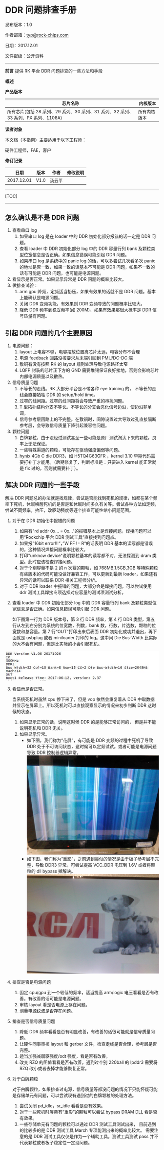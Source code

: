 # **DDR 问题排查手册**

发布版本：1.0

作者邮箱：typ@rock-chips.com

日期：2017.12.01

文件密级：公开资料

---

**前言**
提供 RK 平台 DDR 问题排查的一些方法和手段

**概述**

**产品版本**

| **芯片名称**                                 | **内核版本** |
| ---------------------------------------- | -------- |
| 所有芯片(包括 28 系列、29 系列、30 系列、31 系列、32 系列、33 系列、PX 系列、1108A) | 所有内核版本   |

**读者对象**

本文档（本指南）主要适用于以下工程师：

硬件工程师，FAE，客户

**修订记录**

| **日期**     | **版本** | **作者** | **修改说明** |
| ---------- | ------ | ------ | -------- |
| 2017.12.01 | V1.0   | 汤云平    |          |

---

[TOC]

---

## 怎么确认是不是 DDR 问题

1. 查看串口 log
   1. 如果串口 log 是在 loader 中的 DDR 初始化部分报错的话一定是 DDR 问题。
   2. 查看 loader 中 DDR 初始化部分 log 中的 DDR 容量行列 bank 及颗粒类型位宽信息是否正确。如果信息错误可能引起 DDR 问题。
   3. 如果串口 log 是系统中的 panic log 的话，可以多尝试几次看多次 panic 的地址是否一致，如果一致的话基本不可能是 DDR 问题，如果不一致的话有可能是 DDR 问题，也可能是电源问题。
2. 看显示是否正常。如果显示异常是 DDR 问题的概率比较大。
3. 做排查试验：
   1. arm gpu 降频，定频适当抬压，如果有效果的话就不是 DDR 问题。基本上能确认是电源问题。
   2. 关闭 DDR 变频功能，有效果则 DDR 变频导致的问题概率比较大。
   3. 降低 DDR 频率到稳妥频率(如 200M)，如果有效果那很大概率是 DDR 信号质量有问题。

## 引起 DDR 问题的几个主要原因

1. 电源问题：
   1. layout 上电容不够，电容摆放位置离芯片太远，电容分布不合理
   2. 电源 feedback 回路没按要求从末端引回到 PMU/DC-DC 端
   3. 敷铜有没有按照 RK 的 layout 规则处理导致电源路径太窄
   4. LQFP 封装的芯片正下方的 GND 需要堆锡保证良好接地，否则会影响芯片内部电源质量以及散热。
2. 信号质量问题
   1. 不等长的走线。RK 大部分平台是不带各种 eye training 的， 不等长的走线会直接牺牲 DDR 的 setup/hold time。
   2. 过窄的线间距。过窄的线间距将会导致严重的串扰问题。
   3. T 型拓扑结构分支不等长。不等长的分支会恶化信号边沿，使边沿非单调。
   4. 信号参考层回路上的不完整。在敷铜时，间隙设置过大导致过孔直接隔断参考层，会导致信号质量下降引起兼容性问题。
3. 颗粒问题
   1. 白牌颗粒，由于没经过测试甚至一些可能是原厂测试淘汰下来的颗粒，良率上无法保证。
   2. 一些特殊渠道的颗粒，可能存在驱动强度偏弱等问题。
   3. hynix 4Gb C die DDR3，如 H5TQ4G63**C**FR ，kernel 3.10 早期代码需要打补丁才能用。（后期修复了，判断标准是：只要进入 kernel 能正常就是 fix 过的，否则就需要补丁）。

## 解决 DDR 问题的一些手段

解决 DDR 问题总的办法就是找规律，尝试是否能找到死机的规律，如都在某个频率下死机，休眠唤醒死机的是否是和休眠时间多久有关等。尝试各种方法如定频，尝试不同频率，抬压，改驱动强度等逐个排查可能性缩小问题范围。

1. 对于在 DDR 初始化中报错的问题

   1. 如果有"rd addr 0x... = 0x..."的报错基本上是焊接问题。焊接问题可以用“Rockchip 平台 DDR 测试工具”直接找到问题点。
   2. 如果报”16bit error!!!“，”W FF != R“的话表明 DDR 基本的读写都是错误的。这种情况焊接问题概率比较大。
   3. 打印"unknow device"说明颗粒基本的读写都不对，无法探测到 dram 类型。此时应该检查焊接问题。
   4. 对于个别容量不是 2 的 n 次幂的颗粒，如 768MB,1.5GB,3GB 等特殊颗粒有些版本的代码可能没做好兼容工作，可以更新到最新 loader，如果还有异常的话可以联系 DDR 相关工程师分析。
   5. 对于 DDR loader 中报错的问题，大部分会是焊接问题，可以尝试使用 ddr 测试工具焊接专项选择对应容量的测试项测试分析。

2. 查看 loader 中 DDR 初始化部分 log 中的 DDR 容量行列 bank 及颗粒类型位宽信息是否正确。如果信息错误可能引起 DDR 问题。

   如下图第一行为 DDR 版本号，第 3 行 DDR 频率，第 4 行 DDR 类型，第五行从左到右分别为系统的位宽数，列数，bank 数，行数，片选数，颗粒的位宽数和总容量。第 7 行“OUT"打印出来后表面 DDR 初始化成功并退出，再下面就是 usbplug 或者 miniloader 打印的 log。这中间 Die Bus-Width 比实际的大不会有问题，但是比实际的小会引起死机。

![DDR_Init_log](Rockchip-Developer-Guide-DDR-Problem-Solution-CN\DDR_Init_log.jpg)

3. 看显示是否正常。

   当系统死机时虽然 cpu 停下来了，但是 vop 依然会重复着从 DDR 中取数据并显示在屏幕上。所以死机时可以直接观察显示的情况来初步判断 DDR 这时候的状态。
   1. 如果显示正常的话，说明这时候 DDR 的是能够正常访问的， 但是并不能说明死机和 DDR 无关。
   2. 如果显示异常。
      * 如下图，我们称为“花屏”，有可能是 DDR 变频的过程中死机了导致 DDR 处于不可访问状态，这时候可以定频试试。或者可能是电源问题导致 DDR 控制器逻辑异常。
        ![显示花屏](Rockchip-Developer-Guide-DDR-Problem-Solution-CN\Display-Abnormal.jpg)
      * 如下图，我们称为“重影”，之前遇到类似的情况是由于板子参考层不完整，导致 DDR3 异常。可尝试提高 VCC_DDR 电压到 1.6V 或者将颗粒的 dll bypass 掉解决。
        ![显示重影](Rockchip-Developer-Guide-DDR-Problem-Solution-CN\Dual-Display.jpg)

4. 排查是否是电源问题

   1. 固定 cpu/gpu 到一个较低的频率，适当提高 arm/logic 电压看看是否有改善。有改善的话可能是电源问题。
   2. 审核 layout 看是否电源上存在问题。
   3. 测量电源纹波是否存在问题。

5. 排查是否信号质量问题

   1. 降低 DDR 频率看看是否有明显改善，有改善的话很可能就是信号质量问题。
   2. 让硬件同事审核 layout 和 gerber 文件，检查走线是否合理，参考层是否完整。
   3. 适当加强减弱驱强度/odt 强度，看是否有改善。
   4. 改变 RZQ 的阻值看看是否有改善。遇到过个别 220ball 的 lpddr3 需要将 RZQ 改小或者去掉才能够恢复正常。

6. 对于白牌颗粒

   对于白牌颗粒，如果排查过电源，信号质量等都没问题的情况下只能怀疑可能是存储单元有问题，可以尝试现有遇到过的白牌颗粒的处理方法。
   1. 尝试关闭 pd_idle，sr_idle 看看是否有效果。
   2. 对于一些死机时屏幕有“重影”的颗粒可以尝试 bypass DRAM DLL 看是否有效果。
   3. 一些存储单元有问题的颗粒可以通过 DDR 测试工具测试出来， 目前遇到的比较多的是 DDR 测试工具 March 专项能测出来的概率比较大。
      需要注意的是 DDR 测试工具仅仅是作为一个辅助工具，测试工具测试 pass 并不代表颗粒或者板子稳定性一定没问题。
